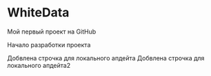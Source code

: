 # WhiteData
Мой первый проект на GitHub

 Начало разработки проекта

Добвлена строчка для локального апдейта
Добвлена строчка для локального апдейта2
